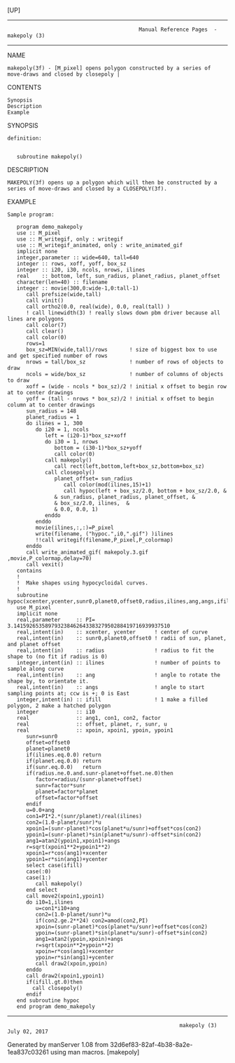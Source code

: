[UP]

-----------------------------------------------------------------------------------------------------------------------------------
                                              Manual Reference Pages  - makepoly (3)
-----------------------------------------------------------------------------------------------------------------------------------
                                                                 
NAME

    makepoly(3f) - [M_pixel] opens polygon constructed by a series of move-draws and closed by closepoly |

CONTENTS

    Synopsis
    Description
    Example

SYNOPSIS

    definition:


       subroutine makepoly()



DESCRIPTION

    MAKEPOLY(3f) opens up a polygon which will then be constructed by a series of move-draws and closed by a CLOSEPOLY(3f).

EXAMPLE

    Sample program:

       program demo_makepoly
       use :: M_pixel
       use :: M_writegif, only : writegif
       use :: M_writegif_animated, only : write_animated_gif
       implicit none
       integer,parameter :: wide=640, tall=640
       integer :: rows, xoff, yoff, box_sz
       integer :: i20, i30, ncols, nrows, ilines
       real    :: bottom, left, sun_radius, planet_radius, planet_offset
       character(len=40) :: filename
       integer :: movie(300,0:wide-1,0:tall-1)
          call prefsize(wide,tall)
          call vinit()
          call ortho2(0.0, real(wide), 0.0, real(tall) )
          ! call linewidth(3) ! really slows down pbm driver because all lines are polygons
          call color(7)
          call clear()
          call color(0)
          rows=1
          box_sz=MIN(wide,tall)/rows       ! size of biggest box to use and get specified number of rows
          nrows = tall/box_sz              ! number of rows of objects to draw
          ncols = wide/box_sz              ! number of columns of objects to draw
          xoff = (wide - ncols * box_sz)/2 ! initial x offset to begin row at to center drawings
          yoff = (tall - nrows * box_sz)/2 ! initial x offset to begin column at to center drawings
          sun_radius = 148
          planet_radius = 1
          do ilines = 1, 300
             do i20 = 1, ncols
                left = (i20-1)*box_sz+xoff
                do i30 = 1, nrows
                   bottom = (i30-1)*box_sz+yoff
                   call color(0)
                call makepoly()
                   call rect(left,bottom,left+box_sz,bottom+box_sz)
                call closepoly()
                   planet_offset= sun_radius
                      call color(mod(ilines,15)+1)
                      call hypoc(left + box_sz/2.0, bottom + box_sz/2.0, &
                   & sun_radius, planet_radius, planet_offset, &
                   & box_sz/2.0, ilines,  &
                   & 0.0, 0.0, 1)
                enddo
             enddo
             movie(ilines,:,:)=P_pixel
             write(filename, ("hypoc.",i0,".gif") )ilines
             !!call writegif(filename,P_pixel,P_colormap)
          enddo
          call write_animated_gif( makepoly.3.gif ,movie,P_colormap,delay=70)
          call vexit()
       contains
       !
       !  Make shapes using hypocycloidal curves.
       !
       subroutine hypoc(xcenter,ycenter,sunr0,planet0,offset0,radius,ilines,ang,angs,ifill)
       use M_pixel
       implicit none
       real,parameter     :: PI= 3.14159265358979323846264338327950288419716939937510
       real,intent(in)    :: xcenter, ycenter      ! center of curve
       real,intent(in)    :: sunr0,planet0,offset0 ! radii of sun, planet, and planet offset
       real,intent(in)    :: radius                ! radius to fit the shape to (no fit if radius is 0)
       integer,intent(in) :: ilines                ! number of points to sample along curve
       real,intent(in)    :: ang                   ! angle to rotate the shape by, to orientate it.
       real,intent(in)    :: angs                  ! angle to start sampling points at; ccw is +; 0 is East
       integer,intent(in) :: ifill                 ! 1 make a filled polygon, 2 make a hatched polygon
       integer            :: i10
       real               :: ang1, con1, con2, factor
       real               :: offset, planet, r, sunr, u
       real               :: xpoin, xpoin1, ypoin, ypoin1
          sunr=sunr0
          offset=offset0
          planet=planet0
          if(ilines.eq.0.0) return
          if(planet.eq.0.0) return
          if(sunr.eq.0.0)   return
          if(radius.ne.0.and.sunr-planet+offset.ne.0)then
             factor=radius/(sunr-planet+offset)
             sunr=factor*sunr
             planet=factor*planet
             offset=factor*offset
          endif
          u=0.0+ang
          con1=PI*2.*(sunr/planet)/real(ilines)
          con2=(1.0-planet/sunr)*u
          xpoin1=(sunr-planet)*cos(planet*u/sunr)+offset*cos(con2)
          ypoin1=(sunr-planet)*sin(planet*u/sunr)-offset*sin(con2)
          ang1=atan2(ypoin1,xpoin1)+angs
          r=sqrt(xpoin1**2+ypoin1**2)
          xpoin1=r*cos(ang1)+xcenter
          ypoin1=r*sin(ang1)+ycenter
          select case(ifill)
          case(:0)
          case(1:)
             call makepoly()
          end select
          call move2(xpoin1,ypoin1)
          do i10=1,ilines
             u=con1*i10+ang
             con2=(1.0-planet/sunr)*u
             if(con2.ge.2**24) con2=amod(con2,PI)
             xpoin=(sunr-planet)*cos(planet*u/sunr)+offset*cos(con2)
             ypoin=(sunr-planet)*sin(planet*u/sunr)-offset*sin(con2)
             ang1=atan2(ypoin,xpoin)+angs
             r=sqrt(xpoin**2+ypoin**2)
             xpoin=r*cos(ang1)+xcenter
             ypoin=r*sin(ang1)+ycenter
             call draw2(xpoin,ypoin)
          enddo
          call draw2(xpoin1,ypoin1)
          if(ifill.gt.0)then
            call closepoly()
          endif
       end subroutine hypoc
       end program demo_makepoly

-----------------------------------------------------------------------------------------------------------------------------------

                                                           makepoly (3)                                               July 02, 2017

Generated by manServer 1.08 from 32d6ef83-82af-4b38-8a2e-1ea837c03261 using man macros.
                                                            [makepoly]
